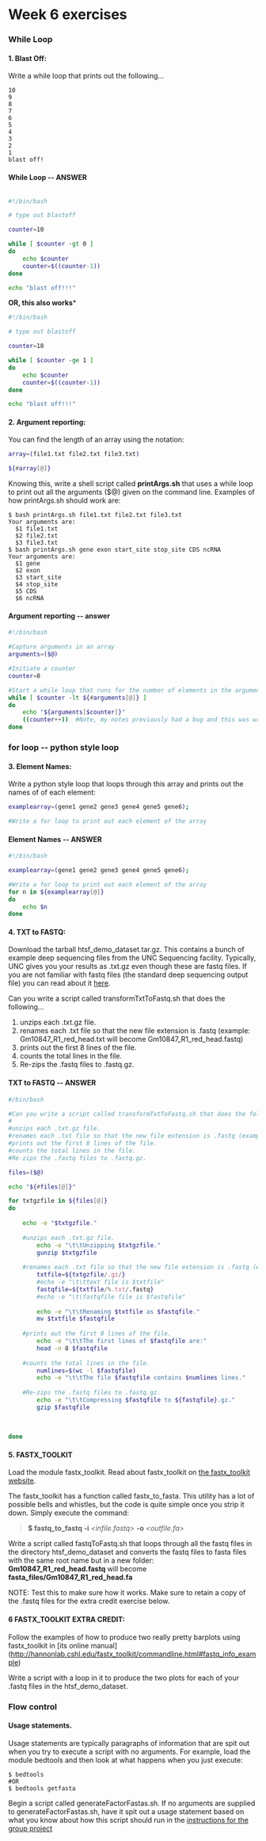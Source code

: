 
# Week 6 exercises


### While Loop
#### 1. Blast Off: 
Write a while loop that prints out the following...
```
10
9
8
7
6
5
4
3
2
1
blast off!
```

#### While Loop -- ANSWER

```bash

#!/bin/bash

# type out blastoff

counter=10

while [ $counter -gt 0 ]
do
    echo $counter
    counter=$((counter-1))
done

echo "blast off!!!"
```

**OR, this also works***

```bash
#!/bin/bash

# type out blastoff

counter=10

while [ $counter -ge 1 ]
do
    echo $counter
    counter=$((counter-1))
done

echo "blast off!!!"
```

#### 2. Argument reporting: 
You can find the length of an array using the notation: 
```bash
array=(file1.txt file2.txt file3.txt)

${#array[@]}
```
Knowing this, write a shell script called **printArgs.sh** that uses a while loop to print out all the arguments ($@) given on the command line. Examples of how printArgs.sh should work are:

```
$ bash printArgs.sh file1.txt file2.txt file3.txt
Your arguments are:
  $1 file1.txt
  $2 file2.txt
  $3 file3.txt
$ bash printArgs.sh gene exon start_site stop_site CDS ncRNA
Your arguments are:
  $1 gene
  $2 exon
  $3 start_site
  $4 stop_site
  $5 CDS
  $6 ncRNA
```

#### Argument reporting -- answer

```bash
#!/bin/bash

#Capture arguments in an array
arguments=($@)

#Initiate a counter
counter=0

#Start a while loop that runs for the number of elements in the arguments array
while [ $counter -lt ${#arguments[@]} ]
do
    echo "${arguments[$counter]}"
    ((counter++))  #Note, my notes previously had a bug and this was written $((counter++)) which will not work. counter=$((counter+1)) will work, however.
done
```


### for loop -- python style loop
#### 3. Element Names: 
Write a python style loop that loops through this array and prints out the names of of each element:

```bash
examplearray=(gene1 gene2 gene3 gene4 gene5 gene6);

#Write a for loop to print out each element of the array
```
#### Element Names -- ANSWER

```bash
#!/bin/bash

examplearray=(gene1 gene2 gene3 gene4 gene5 gene6);

#Write a for loop to print out each element of the array
for n in ${examplearray[@]}
do
    echo $n
done
```


#### 4. TXT to FASTQ: 
Download the tarball htsf\_demo\_dataset.tar.gz. This contains a bunch of example deep sequencing files from the UNC Sequencing facility. Typically, UNC gives you your results as .txt.gz even though these are fastq files. If you are not familiar with fastq files (the standard deep sequencing output file) you can read about it [here](https://en.wikipedia.org/wiki/FASTQ_format).

Can you write a script called transformTxtToFastq.sh that does the following...
  1. unzips each .txt.gz file.
  2. renames each .txt file so that the new file extension is .fastq (example:  Gm10847\_R1\_red\_head.txt will become Gm10847\_R1\_red\_head.fastq)
  3. prints out the first 8 lines of the file.
  3. counts the total lines in the file.
  3. Re-zips the .fastq files to .fastq.gz.

#### TXT to FASTQ -- ANSWER

```bash
#/bin/bash

#Can you write a script called transformTxtToFastq.sh that does the following...
#
#unzips each .txt.gz file.
#renames each .txt file so that the new file extension is .fastq (example: Gm10847_R1_red_head.txt will become Gm10847_R1_red_head.fastq)
#prints out the first 8 lines of the file.
#counts the total lines in the file.
#Re-zips the .fastq files to .fastq.gz.

files=($@)

echo "${#files[@]}"

for txtgzfile in ${files[@]}
do
    
    echo -e "$txtgzfile."
    
    #unzips each .txt.gz file.
        echo -e "\t\tUnzipping $txtgzfile."
        gunzip $txtgzfile
    
    #renames each .txt file so that the new file extension is .fastq (example: Gm10847_R1_red_head.txt will become Gm10847_R1_red_head.fastq)
        txtfile=${txtgzfile/.gz/}
        #echo -e "\t\ttext file is $txtfile"
        fastqfile=${txtfile/%.txt/.fastq}
        #echo -e "\t\fastqfile file is $fastqfile"
    
        echo -e "\t\tRenaming $txtfile as $fastqfile."
        mv $txtfile $fastqfile
        
    #prints out the first 8 lines of the file.
        echo -e "\t\tThe first lines of $fastqfile are:"
        head -n 8 $fastqfile
        
    #counts the total lines in the file.
        numlines=$(wc -l $fastqfile)
        echo -e "\t\tThe file $fastqfile contains $numlines lines."
        
    #Re-zips the .fastq files to .fastq.gz.
        echo -e "\t\tCompressing $fastqfile to ${fastqfile}.gz."
        gzip $fastqfile
    
        
        
done

```

#### 5. FASTX_TOOLKIT
Load the module fastx_toolkit. Read about fastx_toolkit on  [the fastx_toolkit website](http://hannonlab.cshl.edu/fastx_toolkit/commandline.html#fastq_statistics_usage).

The fastx\_toolkit has a function called fastx\_to\_fasta. This utility has a lot of possible bells and whistles, but the code is quite simple once you strip it down. Simply execute the command:


>**$ fastq_to_fastq -i** *\<infile.fastq\>* **-o** *\<outfile.fa\>*


Write a script called fastqToFastq.sh that loops through all the fastq files in the directory htsf\_demo\_dataset and converts the fastq files to fasta files with the same root name but in a new folder:   
**Gm10847\_R1\_red\_head.fastq** will become **fasta_files/Gm10847\_R1\_red\_head.fa**

NOTE: Test this to make sure how it works. Make sure to retain a copy of the .fastq files for the extra credit exercise below.


#### 6 FASTX_TOOLKIT EXTRA CREDIT:

Follow the examples of how to produce two really pretty barplots using fastx\_toolkit in [its online manual] (http://hannonlab.cshl.edu/fastx_toolkit/commandline.html#fastq_info_example)

Write a script with a loop in it to produce the two plots for each of your .fastq files in the htsf\_demo\_dataset.


### Flow control

#### Usage statements.
Usage statements are typically paragraphs of information that are spit out when you try to execute a script with no arguments. 
For example, load the module bedtools and then look at what happens when you just execute:

```
$ bedtools 
#OR
$ bedtools getfasta
```

Begin a script called generateFactorFastas.sh. If no arguments are supplied to generateFactorFastas.sh, have it spit out a usage statement based on what you know about how this script should run in the [instructions for the group project](http://github.com/erinosb/bash_workshop_project/blob/master/instructions.md)

